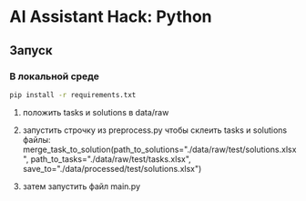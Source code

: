 # AI Assistant Hack: Python

## Запуск

### В локальной среде

```bash
pip install -r requirements.txt
```
1. положить tasks и solutions в data/raw
2. запустить строчку из preprocess.py чтобы склеить tasks и solutions файлы: 
merge_task_to_solution(path_to_solutions="./data/raw/test/solutions.xlsx",
                           path_to_tasks="./data/raw/test/tasks.xlsx",
                           save_to="./data/processed/test/solutions.xlsx")
                           
3. затем запустить файл main.py


